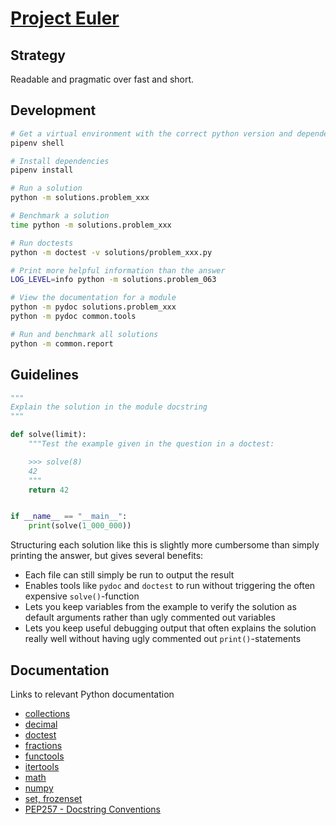 # [Project Euler](https://projecteuler.net/)

## Strategy

Readable and pragmatic over fast and short.

## Development

```bash
# Get a virtual environment with the correct python version and dependencies
pipenv shell

# Install dependencies
pipenv install

# Run a solution
python -m solutions.problem_xxx

# Benchmark a solution
time python -m solutions.problem_xxx

# Run doctests
python -m doctest -v solutions/problem_xxx.py

# Print more helpful information than the answer
LOG_LEVEL=info python -m solutions.problem_063

# View the documentation for a module
python -m pydoc solutions.problem_xxx
python -m pydoc common.tools

# Run and benchmark all solutions
python -m common.report
```

## Guidelines

```python
"""
Explain the solution in the module docstring
"""

def solve(limit):
    """Test the example given in the question in a doctest:

    >>> solve(8)
    42
    """
    return 42


if __name__ == "__main__":
    print(solve(1_000_000))
```

Structuring each solution like this is slightly more cumbersome than simply printing the answer, but gives several benefits:

- Each file can still simply be run to output the result
- Enables tools like `pydoc` and `doctest` to run without triggering the often expensive `solve()`-function
- Lets you keep variables from the example to verify the solution as default arguments rather than ugly commented out variables
- Lets you keep useful debugging output that often explains the solution really well without having ugly commented out `print()`-statements

## Documentation

Links to relevant Python documentation

- [collections](https://docs.python.org/3/library/collections.html)
- [decimal](https://docs.python.org/3/library/decimal.html)
- [doctest](https://docs.python.org/3/library/doctest.html)
- [fractions](https://docs.python.org/3/library/fractions.html)
- [functools](https://docs.python.org/3/library/functools.html)
- [itertools](https://docs.python.org/3/library/itertools.html)
- [math](https://docs.python.org/3/library/math.html)
- [numpy](https://numpy.org/doc/1.18/)
- [set, frozenset](https://docs.python.org/3/library/stdtypes.html#set)
- [PEP257 - Docstring Conventions](https://www.python.org/dev/peps/pep-0257/)
